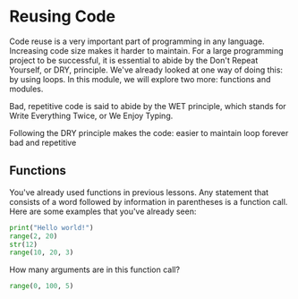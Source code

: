 # Reusing Code
Code reuse is a very important part of programming in any language. Increasing code size makes it harder to maintain.
For a large programming project to be successful, it is essential to abide by the Don't Repeat Yourself, or DRY, principle. We've already looked at one way of doing this: by using loops. In this module, we will explore two more: functions and modules.

Bad, repetitive code is said to abide by the WET principle, which stands for Write Everything Twice, or We Enjoy Typing.

Following the DRY principle makes the code:
easier to maintain
loop forever
bad and repetitive

## Functions
You've already used functions in previous lessons.
Any statement that consists of a word followed by information in parentheses is a function call.
Here are some examples that you've already seen:

```py
print("Hello world!")
range(2, 20)
str(12)
range(10, 20, 3)
```

How many arguments are in this function call?
```py
range(0, 100, 5)
```

